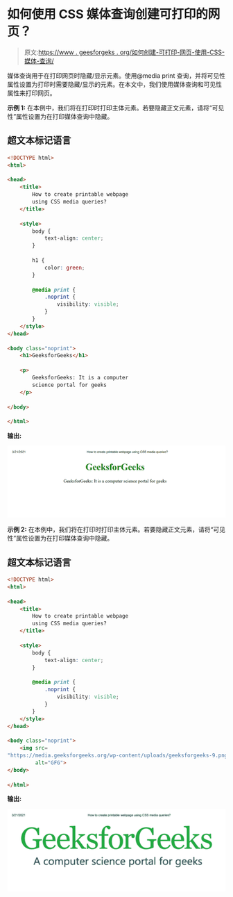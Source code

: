 # 如何使用 CSS 媒体查询创建可打印的网页？

> 原文:[https://www . geesforgeks . org/如何创建-可打印-网页-使用-CSS-媒体-查询/](https://www.geeksforgeeks.org/how-to-create-printable-webpage-using-css-media-queries/)

媒体查询用于在打印网页时隐藏/显示元素。使用@media print 查询，并将可见性属性设置为打印时需要隐藏/显示的元素。在本文中，我们使用媒体查询和可见性属性来打印网页。

**示例 1:** 在本例中，我们将在打印时打印主体元素。若要隐藏正文元素，请将“可见性”属性设置为在打印媒体查询中隐藏。

## 超文本标记语言

```html
<!DOCTYPE html>
<html>

<head>
    <title>
        How to create printable webpage
        using CSS media queries?
    </title>

    <style>
        body {
            text-align: center;
        }

        h1 {
            color: green;
        }

        @media print {
            .noprint {
                visibility: visible;
            }
        }
    </style>
</head>

<body class="noprint">
    <h1>GeeksforGeeks</h1>

    <p>
        GeeksforGeeks: It is a computer
        science portal for geeks
    </p>

</body>

</html>
```

**输出:**

![](img/8353eaadf5162dca291b6f1eb0741c0b.png)

**示例 2:** 在本例中，我们将在打印时打印主体元素。若要隐藏正文元素，请将“可见性”属性设置为在打印媒体查询中隐藏。

## 超文本标记语言

```html
<!DOCTYPE html>
<html>

<head>
    <title>
        How to create printable webpage
        using CSS media queries?
    </title>

    <style>
        body {
            text-align: center;
        }

        @media print {
            .noprint {
                visibility: visible;
            }
        }
    </style>
</head>

<body class="noprint">
    <img src=
"https://media.geeksforgeeks.org/wp-content/uploads/geeksforgeeks-9.png" 
         alt="GFG">
</body>

</html>
```

**输出:**

![](img/3e5c6b833ec499c6706875895faffcea.png)